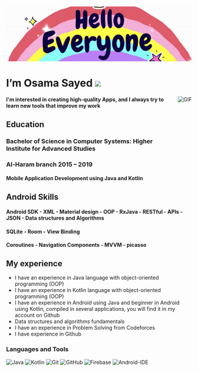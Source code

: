 <p>
  <img src="https://raw.githubusercontent.com/Vivekagent47/Vivekagent47/master/hello.svg">
</p>

# I’m Osama Sayed  <img width="30px" src="https://media.tenor.com/images/3b388fe03da271d2674faf85eb7c3fcd/tenor.gif" />

<img align="right" alt="GIF" height="160px" src="https://media.giphy.com/media/du3J3cXyzhj75IOgvA/giphy.gif" />
 
#### I'm interested in creating high-quality Apps, and I always try to learn new tools that improve my work <br>
## Education
### Bachelor of Science in Computer Systems: Higher Institute for Advanced Studies 
### Al-Haram branch 2015 – 2019 <br>
#### Mobile Application Development using Java and Kotlin <br>

## Android Skills 
#### Android SDK - XML - Material design - OOP - RxJava - RESTful - APIs - JSON - 	Data structures and Algorithms
#### SQLite -	Room - View Binding
#### Coroutines - Navigation Components - MVVM - picasso
## My experience 
- I have an experience in Java language with object-oriented programming (OOP)
- I have an experience in Kotlin language with object-oriented programming (OOP)
- I have an experience in Android using Java and beginner in Android using Kotlin, compiled in several applications, you will find it in my account on Github
- Data structures and algorithms fundamentals
- I have an experience in Problem Solving from Codeforces
- I have experience in Github


  
### Languages and Tools
![Java](http://img.shields.io/badge/-Java-5B4638?style=flat-square&logo=java&logoColor=ffffff)
![Kotlin](https://img.shields.io/badge/-Kotlin-5F73D9?style=flat-square&logo=Kotlin&logoColor=ffffff)
![Git](https://img.shields.io/badge/-Git-%23F05032?style=flat-square&logo=git&logoColor=%23ffffff)
![GitHub](https://img.shields.io/badge/-GitHub-181717?style=flat-square&logo=github)
![Firebase](https://img.shields.io/badge/-Firebase-FFCA28?style=flat-square&logo=firebase&logoColor=ffffff)
![Android-IDE](http://img.shields.io/badge/-Android-30D780?style=flat-square&logo=android&logoColor=ffffff)

